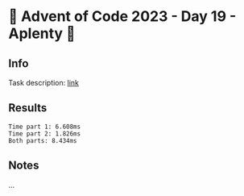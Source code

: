 # 🎄 Advent of Code 2023 - Day 19 - Aplenty 🎄

## Info

Task description: [link](https://adventofcode.com/2023/day/19)

## Results

```
Time part 1: 6.608ms
Time part 2: 1.826ms
Both parts: 8.434ms
```

## Notes

...